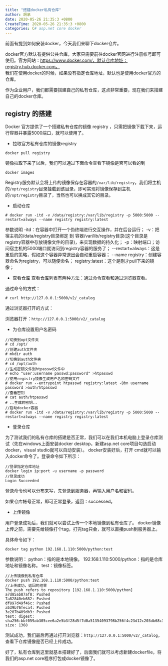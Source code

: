 ```yaml
---
title: "搭建docker私有仓库"
author: 胡承
date: 2020-05-26 21:35:3 +0800
CreateTime: 2020-05-26 21:35:3 +0800
categories: C# asp.net core docker
---
```


前面有提到如何安装docker，今天我们来聊下docker仓库。

<!-- more -->

docker官方默认有提供公共仓库，大家只需要前往docker官网进行注册帐号即可使用。官方网站：https://www.docker.com/，默认仓库地址：registry.hub.docker.com。    
我们在使用docker的时候，如果没有指定仓库地址，默认也是使用docker官方的仓库。

作为企业用户，我们都需要搭建自己的私有仓库，这点非常重要，现在我们来搭建自己的docker仓库。

## registry 的搭建

Docker 官方提供了一个搭建私有仓库的镜像 registry ，只需把镜像下载下来，运行容器并暴露5000端口，就可以使用了。

- 拉取官方私有仓库的镜像registry

```
docker pull registry

```

镜像拉取下来了以后，我们可以通过下面命令查看下镜像是否可以看的到

```
docker images

```
Registry服务默认会将上传的镜像保存在容器的`/var/lib/registry`，我们将主机的`/opt/registry`目录挂载到该目录，即可实现将镜像保存到主机的`/opt/registry`目录了，当然也可以换成其它的目录。

- 启动仓库

```
# docker run -itd -v /data/registry:/var/lib/registry -p 5000:5000 --restart=always --name registry registry:latest 

```
参数说明
-itd：在容器中打开一个伪终端进行交互操作，并在后台运行；
-v：把宿主机的/data/registry目录绑定 到 容器/var/lib/registry目录(这个目录是registry容器中存放镜像文件的目录)，来实现数据的持久化；
-p：映射端口；访问宿主机的5000端口就访问到registry容器的服务了；
--restart=always：这是重启的策略，假如这个容器异常退出会自动重启容器；
--name registry：创建容器命名为registry，可以随便命名；
registry:latest：这个是刚才pull下来的镜像；

- 查看仓库
查看仓库列表有两种方法：通过命令查看和通过浏览器查看。

通过命令的方式：

```
# curl http://127.0.0.1:5000/v2/_catalog

```
通过浏览器打开的方式：

浏览器打开：`http://127.0.0.1:5000/v2/_catalog`

- 为仓库设置用户名密码

```
//切换到opt文件夹
# cd /opt/
//创建auth文件夹
# mkdir auth
//切换到auth文件夹
# cd /opt/auth
//生成密钥文件到htpasswd文件中
# echo "user:username passwd:password" >htpasswd
//使用registry镜像生成用户名和密码文件
# docker run --entrypoint htpasswd registry:latest -Bbn username password >auth/htpasswd
//查看密钥
# cat auth/htpasswd 
# ..生成的密钥..
//启动docker容器
# docker run -itd -v /data/registry:/var/lib/registry -p 5000:5000 --restart=always --name registry registry:latest 
```

- 登录仓库

为了测试我们的私有仓库的搭建是否正常，我们可以在我们本机电脑上登录仓库测试（先在windows上面安装docker desktop，新建asp.net core项目勾选启动docker，visual studio就可以自动安装）。
docker安装好后，打开 cmd就可以输入docker命令了。登录命令如下所示：

```
//登录指定仓库地址
docker login ip:port -u username -p password
//登录成功
Login Succeeded
```
登录命令也可以分布来写，先登录到服务器，再输入用户名和密码。

如果仓库帐号正常，即可正常登录，返回：successed。

- 上传镜像

用户登录成功后，我们就可以尝试上传一个本地镜像到私有仓库了。
docker镜像上传之前，需要先给镜像打个tag，打完tag只会，就可以直接push到服务器上。

具体命令如下：

```
docker tag python 192.168.1.110:5000/python:test

```

参数说明：
python：指的是本地镜像。
192.168.1.110:5000/python：指的是仓库地址和镜像名称。
test：镜像标签。

```
//上传镜像到私有仓库
docker push 192.168.1.110:5000/python:test
//上传成功，返回的结果
The push refers to repository [192.168.1.110:5000/python]
a7d85ab87af8: Pushed                                                                                      7a82840eb682: Pushed                                                                                                    df897d49f46c: Pushed                                                                                                    a539b76feca4: Pushed                                                                                                    3e207b409db3: Pushed                                                                                                    test: digest: sha256:bbf059ab305cee6a2e5b3f28d5f7d0a51354093798b256f4c23d12c203db68c3 size: 1368
```

测试成功，我们最后再通过打开浏览器：`http://127.0.0.1:5000/v2/_catalog`，查看下仓库镜像是否已经上传成功。

好了，私有仓库到这里就基本搭建好了，后面我们就可以考虑新建dockerfile，将我们的asp.net core程序打包成docker镜像了。
